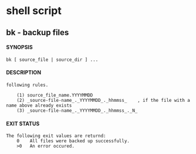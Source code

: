 # shell script
## bk - backup files

#### SYNOPSIS
    bk [ source_file | source_dir ] ...  

#### DESCRIPTION
    following rules.

        (1) source_file_name.YYYYMMDD
        (2) _source-file-name_._YYYYMMDD_._hhmmss_    , if the file with a name above already exists
        (3) _source-file-name_._YYYYMMDD_._hhmmss_._N_

#### EXIT STATUS
    The following exit values are returnd:  
        0    All files were backed up successfully.  
        >0   An error occured.